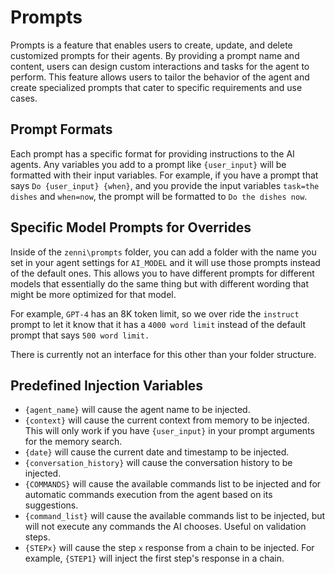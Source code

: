 # Prompts
Prompts is a feature that enables users to create, update, and delete customized prompts for their agents. By providing a prompt name and content, users can design custom interactions and tasks for the agent to perform. This feature allows users to tailor the behavior of the agent and create specialized prompts that cater to specific requirements and use cases.

## Prompt Formats

Each prompt has a specific format for providing instructions to the AI agents. Any variables you add to a prompt like `{user_input}` will be formatted with their input variables. For example, if you have a prompt that says `Do {user_input} {when}`, and you provide the input variables `task=the dishes` and `when=now`, the prompt will be formatted to `Do the dishes now`.

## Specific Model Prompts for Overrides

Inside of the `zenni\prompts` folder, you can add a folder with the name you set in your agent settings for `AI_MODEL` and it will use those prompts instead of the default ones. This allows you to have different prompts for different models that essentially do the same thing but with different wording that might be more optimized for that model.

For example, `GPT-4` has an 8K token limit, so we over ride the `instruct` prompt to let it know that it has a `4000 word limit` instead of the default prompt that says `500 word limit.`

There is currently not an interface for this other than your folder structure.

## Predefined Injection Variables
- `{agent_name}` will cause the agent name to be injected.
- `{context}` will cause the current context from memory to be injected. This will only work if you have `{user_input}` in your prompt arguments for the memory search.
- `{date}` will cause the current date and timestamp to be injected.
- `{conversation_history}` will cause the conversation history to be injected.
- `{COMMANDS}` will cause the available commands list to be injected and for automatic commands execution from the agent based on its suggestions.
- `{command_list}` will cause the available commands list to be injected, but will not execute any commands the AI chooses. Useful on validation steps.
- `{STEPx}` will cause the step `x` response from a chain to be injected. For example, `{STEP1}` will inject the first step's response in a chain.

